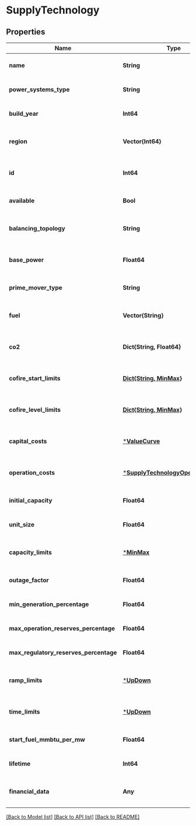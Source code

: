 # SupplyTechnology


## Properties
Name | Type | Description | Notes
------------ | ------------- | ------------- | -------------
**name** | **String** |  | [default to nothing]
**power_systems_type** | **String** |  | [default to nothing]
**build_year** | **Int64** |  | [optional] [default to 2020]
**region** | **Vector{Int64}** |  | [optional] [default to nothing]
**id** | **Int64** |  | [optional] [default to nothing]
**available** | **Bool** |  | [default to nothing]
**balancing_topology** | **String** |  | [optional] [default to nothing]
**base_power** | **Float64** |  | [optional] [default to nothing]
**prime_mover_type** | **String** |  | [optional] [default to "OT"]
**fuel** | **Vector{String}** |  | [optional] [default to nothing]
**co2** | **Dict{String, Float64}** |  | [optional] [default to nothing]
**cofire_start_limits** | [**Dict{String, MinMax}**](MinMax.md) |  | [optional] [default to nothing]
**cofire_level_limits** | [**Dict{String, MinMax}**](MinMax.md) |  | [optional] [default to nothing]
**capital_costs** | [***ValueCurve**](ValueCurve.md) |  | [optional] [default to nothing]
**operation_costs** | [***SupplyTechnologyOperationCosts**](SupplyTechnologyOperationCosts.md) |  | [optional] [default to nothing]
**initial_capacity** | **Float64** |  | [optional] [default to 0.0]
**unit_size** | **Float64** |  | [optional] [default to 0.0]
**capacity_limits** | [***MinMax**](MinMax.md) |  | [optional] [default to nothing]
**outage_factor** | **Float64** |  | [optional] [default to 1.0]
**min_generation_percentage** | **Float64** |  | [optional] [default to 0.0]
**max_operation_reserves_percentage** | **Float64** |  | [optional] [default to 0.0]
**max_regulatory_reserves_percentage** | **Float64** |  | [optional] [default to 0.0]
**ramp_limits** | [***UpDown**](UpDown.md) |  | [optional] [default to nothing]
**time_limits** | [***UpDown**](UpDown.md) |  | [optional] [default to nothing]
**start_fuel_mmbtu_per_mw** | **Float64** |  | [optional] [default to 0.0]
**lifetime** | **Int64** |  | [optional] [default to 100]
**financial_data** | **Any** |  | [optional] [default to nothing]


[[Back to Model list]](../README.md#models) [[Back to API list]](../README.md#api-endpoints) [[Back to README]](../README.md)


